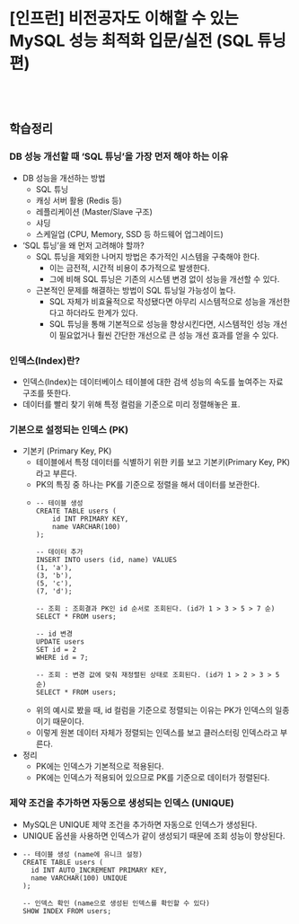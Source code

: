 # [인프런] 비전공자도 이해할 수 있는 MySQL 성능 최적화 입문/실전 (SQL 튜닝편)

<br><br>

## 학습정리
### DB 성능 개선할 때 ‘SQL 튜닝’을 가장 먼저 해야 하는 이유
- DB 성능을 개선하는 방법
  - SQL 튜닝
  - 캐싱 서버 활용 (Redis 등)
  - 레플리케이션 (Master/Slave 구조)
  - 샤딩
  - 스케일업 (CPU, Memory, SSD 등 하드웨어 업그레이드)
- ‘SQL 튜닝’을 왜 먼저 고려해야 할까?
  - SQL 튜닝을 제외한 나머지 방법은 추가적인 시스템을 구축해야 한다.
    - 이는 금전적, 시간적 비용이 추가적으로 발생한다.
    - 그에 비해 SQL 튜닝은 기존의 시스템 변경 없이 성능을 개선할 수 있다.
  - 근본적인 문제를 해결하는 방법이 SQL 튜닝일 가능성이 높다.
    - SQL 자체가 비효율적으로 작성됐다면 아무리 시스템적으로 성능을 개선한다고 하더라도 한계가 있다.
    - SQL 튜닝을 통해 기본적으로 성능을 향상시킨다면, 시스템적인 성능 개선이 필요없거나 훨씬 간단한 개선으로 큰 성능 개선 효과를 얻을 수 있다. 

### 인덱스(Index)란?
- 인덱스(Index)는 데이터베이스 테이블에 대한 검색 성능의 속도를 높여주는 자료 구조를 뜻한다. 
- 데이터를 빨리 찾기 위해 특정 컬럼을 기준으로 미리 정렬해놓은 표.

### 기본으로 설정되는 인덱스 (PK)
- 기본키 (Primary Key, PK)
  - 테이블에서 특정 데이터를 식별하기 위한 키를 보고 기본키(Primary Key, PK)라고 부른다.
  - PK의 특징 중 하나는 PK를 기준으로 정렬을 해서 데이터를 보관한다.
  - ```
    -- 테이블 생성
    CREATE TABLE users (
        id INT PRIMARY KEY,
        name VARCHAR(100)
    );

    -- 데이터 추가
    INSERT INTO users (id, name) VALUES 
    (1, 'a'),
    (3, 'b'),
    (5, 'c'),
    (7, 'd');

    -- 조회 : 조회결과 PK인 id 순서로 조회된다. (id가 1 > 3 > 5 > 7 순)
    SELECT * FROM users;

    -- id 변경
    UPDATE users
    SET id = 2
    WHERE id = 7;

    -- 조회 : 변경 값에 맞춰 재정렬된 상태로 조회된다. (id가 1 > 2 > 3 > 5 순)
    SELECT * FROM users;
    ```
  - 위의 예시로 봤을 때, id 컬럼을 기준으로 정렬되는 이유는 PK가 인덱스의 일종이기 때문이다.
  - 이렇게 원본 데이터 자체가 정렬되는 인덱스를 보고 클러스터링 인덱스라고 부른다.
- 정리
  - PK에는 인덱스가 기본적으로 적용된다.
  - PK에는 인덱스가 적용되어 있으므로 PK를 기준으로 데이터가 정렬된다.

### 제약 조건을 추가하면 자동으로 생성되는 인덱스 (UNIQUE)
- MySQL은 UNIQUE 제약 조건을 추가하면 자동으로 인덱스가 생성된다.
- UNIQUE 옵션을 사용하면 인덱스가 같이 생성되기 때문에 조회 성능이 향상된다.
- ```
  -- 테이블 생성 (name에 유니크 설정)
  CREATE TABLE users (
    id INT AUTO_INCREMENT PRIMARY KEY,
    name VARCHAR(100) UNIQUE
  );

  -- 인덱스 확인 (name으로 생성된 인덱스를 확인할 수 있다)
  SHOW INDEX FROM users;
  ```
